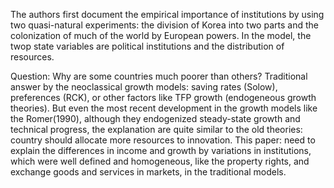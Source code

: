 The authors first document the empirical importance of institutions by using two quasi-natural experiments: the division of Korea into two parts and the colonization of much of the world by European powers. In the model, the twop state variables are political institutions and the distribution of resources.

Question: Why are some countries much poorer than others?
Traditional answer by the neoclassical growth models: saving rates (Solow), preferences (RCK), or other factors like TFP growth (endogeneous growth theories). But even the most recent development in the growth models like the Romer(1990), although they endogenized steady-state growth and technical progress, the explanation are quite similar to the old theories: country should allocate more resources to innovation.
This paper: need to explain the differences in income and growth by variations in institutions, which were well defined and homogeneous, like the property rights, and exchange goods and services in markets, in the traditional models.


